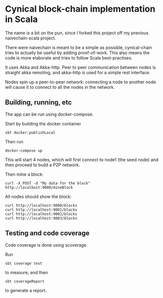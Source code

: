 Cynical block-chain implementation in Scala
==================================

The name is a bit on the pun, since I forked this project off my previous naivechain-scala project.

There were naivechain is meant to be a simple as possible, cynical-chain tries to actually be useful by adding proof-of-work.
This also means the code is more elaborate and tries to follow Scala best-practises.

It uses Akka and Akka-http. Peer to peer communication between nodes is straight akka remoting, and akka-http is used for a simple rest interface.

Nodes spin up a peer-to-peer network: connecting a node to another node will cause it to connect to all the nodes in the network.

Building, running, etc
----------------------

The app can be run using docker-compose.

Start by building the docker container

    sbt docker:publishLocal

Then run

    docker-compose up

This will start 4 nodes, which will first connect to node1 (the seed node) and then proceed to build a P2P network.

Then mine a block:

    curl -X POST -d "My data for the block" http://localhost:9000/mineBlock

All nodes should show the block:

    curl http://localhost:9000/blocks
    curl http://localhost:9001/blocks
    curl http://localhost:9002/blocks
    curl http://localhost:9003/blocks

Testing and code coverage
-------------------------

Code coverage is done using scoverage.

Run

    sbt coverage test

to measure, and then

    sbt coverageReport

to generate a report.


